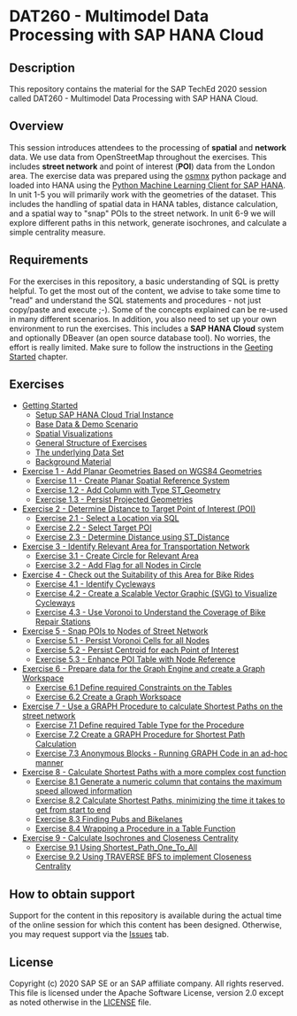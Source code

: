 # DAT260 - Multimodel Data Processing with SAP HANA Cloud

## Description

This repository contains the material for the SAP TechEd 2020 session called DAT260 - Multimodel Data Processing with SAP HANA Cloud.

## Overview

This session introduces attendees to the processing of **spatial** and **network** data. We use data from OpenStreetMap throughout the exercises. This includes **street network** and point of interest (**POI**) data from the London area. The exercise data was prepared using the [osmnx](https://github.com/gboeing/osmnx) python package and loaded into HANA using the [Python Machine Learning Client for SAP HANA](https://pypi.org/project/hana-ml/). In unit 1-5 you will primarily work with the geometries of the dataset. This includes the handling of spatial data in HANA tables, distance calculation, and a spatial way to "snap" POIs to the street network. In unit 6-9 we will explore different paths in this network, generate isochrones, and calculate a simple centrality measure.

## Requirements

For the exercises in this repository, a basic understanding of SQL is pretty helpful. To get the most out of the content, we advise to take some time to "read" and understand the SQL statements and procedures - not just copy/paste and execute ;-). Some of the concepts explained can be re-used in many different scenarios.
In addition, you also need to set up your own environment to run the exercises. This includes a **SAP HANA Cloud** system and optionally DBeaver (an open source database tool). No worries, the effort is really limited. Make sure to follow the instructions in the [Geeting Started](ex0/README.md) chapter.

## Exercises

- [Getting Started](exercises/ex0/)
    - [Setup SAP HANA Cloud Trial Instance](exercises/ex0#subex1)
    - [Base Data & Demo Scenario](exercises/ex0#subex2)
    - [Spatial Visualizations](exercises/ex0#subex3)
    - [General Structure of Exercises](exercises/ex0#subex4)
    - [The underlying Data Set](exercises/ex0#subex5)
    - [Background Material](exercises/ex0#subex6)
- [Exercise 1 - Add Planar Geometries Based on WGS84 Geometries](exercises/ex1/)
    - [Exercise 1.1 - Create Planar Spatial Reference System](exercises/ex1#subex1)
    - [Exercise 1.2 - Add Column with Type ST_Geometry](exercises/ex1#subex2)
    - [Exercise 1.3 - Persist Projected Geometries](exercises/ex1#subex3)
- [Exercise 2 - Determine Distance to Target Point of Interest (POI)](exercises/ex2/)
    - [Exercise 2.1 - Select a Location via SQL](exercises/ex2#subex1)
    - [Exercise 2.2 - Select Target POI](exercises/ex2#subex2)
    - [Exercise 2.3 - Determine Distance using ST_Distance](exercises/ex2#subex3)
- [Exercise 3 - Identify Relevant Area for Transportation Network](exercises/ex3/)
    - [Exercise 3.1 - Create Circle for Relevant Area](exercises/ex3#subex1)
    - [Exercise 3.2 - Add Flag for all Nodes in Circle](exercises/ex3#subex2)
- [Exercise 4 - Check out the Suitability of this Area for Bike Rides](exercises/ex4/)
    - [Exercise 4.1 - Identify Cycleways](exercises/ex4#subex1)
    - [Exercise 4.2 - Create a Scalable Vector Graphic (SVG) to Visualize Cycleways](exercises/ex4#subex2)
    - [Exercise 4.3 - Use Voronoi to Understand the Coverage of Bike Repair Stations](exercises/ex4#subex3)
- [Exercise 5 - Snap POIs to Nodes of Street Network](exercises/ex5/)
    - [Exercise 5.1 - Persist Voronoi Cells for all Nodes](exercises/ex5#subex1)
    - [Exercise 5.2 - Persist Centroid for each Point of Interest](exercises/ex5#subex2)
    - [Exercise 5.3 - Enhance POI Table with Node Reference](exercises/ex5#subex3)
- [Exercise 6 - Prepare data for the Graph Engine and create a Graph Workspace](exercises/ex6/)
    - [Exercise 6.1 Define required Constraints on the Tables](exercises/ex6#subex1)
    - [Exercise 6.2 Create a Graph Workspace](exercises/ex6#subex2)
- [Exercise 7 - Use a GRAPH Procedure to calculate Shortest Paths on the street network](exercises/ex7/)
    - [Exercise 7.1 Define required Table Type for the Procedure](exercises/ex7#subex1)
    - [Exercise 7.2 Create a GRAPH Procedure for Shortest Path Calculation](exercises/ex7#subex2)
    - [Exercise 7.3 Anonymous Blocks - Running GRAPH Code in an ad-hoc manner <a name="subex3"></a> ](exercises/ex7#subex3)
- [Exercise 8 - Calculate Shortest Paths with a more complex cost function](exercises/ex8/)
    - [Exercise 8.1 Generate a numeric column that contains the maximum speed allowed information](exercises/ex8#subex1)
    - [Exercise 8.2 Calculate Shortest Paths, minimizing the time it takes to get from start to end](exercises/ex8#subex2)
    - [Exercise 8.3 Finding Pubs and Bikelanes](exercises/ex8#subex3)
    - [Exercise 8.4 Wrapping a Procedure in a Table Function](exercises/ex8#subex4)
- [Exercise 9 - Calculate Isochrones and Closeness Centrality](exercises/ex9/)
    - [Exercise 9.1 Using Shortest_Path_One_To_All](exercises/ex9#subex1)
    - [Exercise 9.2 Using TRAVERSE BFS to implement Closeness Centrality](exercises/ex9#subex2)

## How to obtain support

Support for the content in this repository is available during the actual time of the online session for which this content has been designed. Otherwise, you may request support via the [Issues](../../issues) tab.

## License
Copyright (c) 2020 SAP SE or an SAP affiliate company. All rights reserved. This file is licensed under the Apache Software License, version 2.0 except as noted otherwise in the [LICENSE](LICENSES/Apache-2.0.txt) file.
